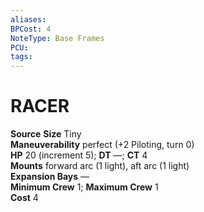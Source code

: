 ```yaml
---
aliases: 
BPCost: 4
NoteType: Base Frames
PCU: 
tags: 
---
```

# RACER
**Source** 
**Size** Tiny  
**Maneuverability** perfect (+2 Piloting, turn 0)  
**HP** 20 (increment 5); **DT** —; **CT** 4  
**Mounts** forward arc (1 light), aft arc (1 light)  
**Expansion Bays** —  
**Minimum Crew** 1; **Maximum Crew** 1  
**Cost** 4